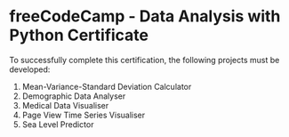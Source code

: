 # freeCodeCamp - Data Analysis with Python Certificate

To successfully complete this certification, the following projects must be developed:
1. Mean-Variance-Standard Deviation Calculator
2. Demographic Data Analyser 
3. Medical Data Visualiser
4. Page View Time Series Visualiser
5. Sea Level Predictor
